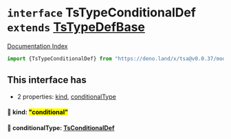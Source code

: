 # `interface` TsTypeConditionalDef `extends` [TsTypeDefBase](../private.interface.TsTypeDefBase/README.md)

[Documentation Index](../README.md)

```ts
import {TsTypeConditionalDef} from "https://deno.land/x/tsa@v0.0.37/mod.ts"
```

## This interface has

- 2 properties:
[kind](#-kind-conditional),
[conditionalType](#-conditionaltype-tsconditionaldef)


#### 📄 kind: <mark>"conditional"</mark>



#### 📄 conditionalType: [TsConditionalDef](../interface.TsConditionalDef/README.md)



